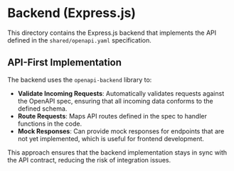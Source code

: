 # Backend (Express.js)

This directory contains the Express.js backend that implements the API defined in the `shared/openapi.yaml` specification.

## API-First Implementation

The backend uses the `openapi-backend` library to:

-   **Validate Incoming Requests**: Automatically validates requests against the OpenAPI spec, ensuring that all incoming data conforms to the defined schema.
-   **Route Requests**: Maps API routes defined in the spec to handler functions in the code.
-   **Mock Responses**: Can provide mock responses for endpoints that are not yet implemented, which is useful for frontend development.

This approach ensures that the backend implementation stays in sync with the API contract, reducing the risk of integration issues.
